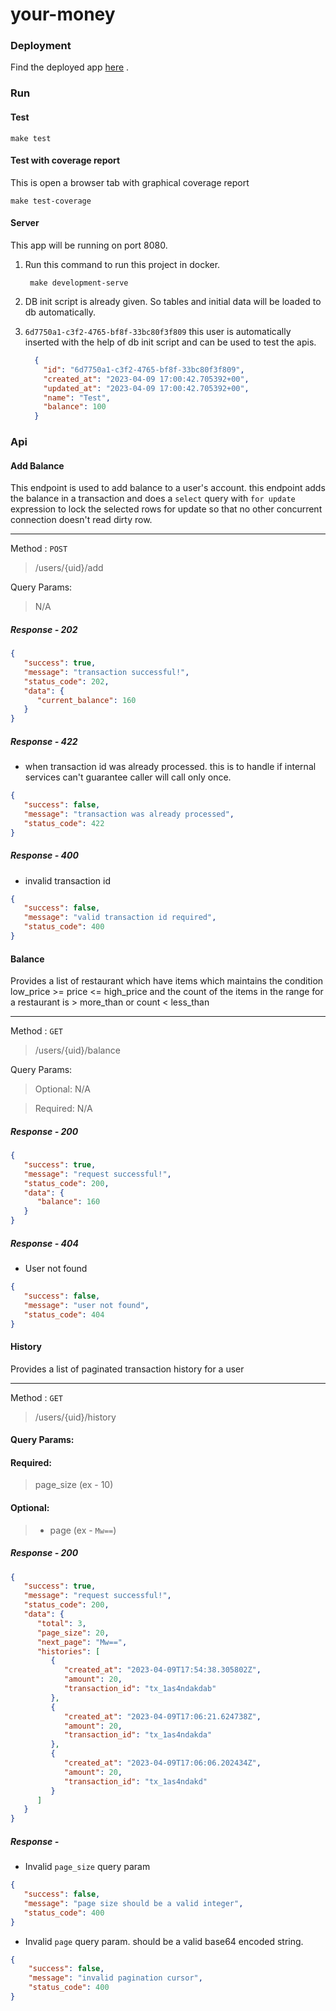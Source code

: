 # your-money

### Deployment
Find the deployed app [here](https://your-money.fly.dev/) .

### Run

#### Test
```shell
make test
```

#### Test with coverage report
This is open a browser tab with graphical coverage report
```shell
make test-coverage
```

#### Server
This app will be running on port 8080.
1. Run this command to run this project in docker.
   ```shell
    make development-serve
   ```

2. DB init script is already given. So tables and initial data will be loaded to db automatically.

3. `6d7750a1-c3f2-4765-bf8f-33bc80f3f809` this user is automatically inserted with the help of db init script and
    can be used to test the apis.
   ```json
     {
       "id": "6d7750a1-c3f2-4765-bf8f-33bc80f3f809",
       "created_at": "2023-04-09 17:00:42.705392+00",
       "updated_at": "2023-04-09 17:00:42.705392+00",
       "name": "Test",
       "balance": 100
     }
   ```

### Api
#### Add Balance
This endpoint is used to add balance to a user's account. this endpoint adds the balance in a transaction and does
a `select` query with `for update` expression to lock the selected rows for update so that no other concurrent 
connection doesn't read dirty row.

---
Method : `POST`
> /users/{uid}/add 

Query Params:
> N/A

##### Response - 202
```json
{
   "success": true,
   "message": "transaction successful!",
   "status_code": 202,
   "data": {
      "current_balance": 160
   }
}
```

##### Response - 422
* when transaction id was already processed. this is to handle
   if internal services can't guarantee caller will call only once.
```json
{
   "success": false,
   "message": "transaction was already processed",
   "status_code": 422
}
```

##### Response - 400
* invalid transaction id
```json
{
   "success": false,
   "message": "valid transaction id required",
   "status_code": 400
}
```

#### Balance
Provides a list of restaurant which have items which maintains the condition low_price >= price <= high_price
and the count of the items in the range for a restaurant is > more_than or count < less_than

---
Method : `GET`
> /users/{uid}/balance

Query Params:
> Optional:
> N/A

> Required:
> N/A

##### Response - 200
```json
{
   "success": true,
   "message": "request successful!",
   "status_code": 200,
   "data": {
      "balance": 160
   }
}
```

##### Response - 404
* User not found
```json
{
   "success": false,
   "message": "user not found",
   "status_code": 404
}
```

#### History
Provides a list of paginated transaction history for a user

---
Method : `GET`
> /users/{uid}/history

#### Query Params:

#### Required:

> page_size (ex - 10)

#### Optional:
> * page (ex - `Mw==`)

##### Response - 200
```json
{
   "success": true,
   "message": "request successful!",
   "status_code": 200,
   "data": {
      "total": 3,
      "page_size": 20,
      "next_page": "Mw==",
      "histories": [
         {
            "created_at": "2023-04-09T17:54:38.305802Z",
            "amount": 20,
            "transaction_id": "tx_1as4ndakdab"
         },
         {
            "created_at": "2023-04-09T17:06:21.624738Z",
            "amount": 20,
            "transaction_id": "tx_1as4ndakda"
         },
         {
            "created_at": "2023-04-09T17:06:06.202434Z",
            "amount": 20,
            "transaction_id": "tx_1as4ndakd"
         }
      ]
   }
}
```

##### Response - 

* Invalid `page_size` query param
```json
{
   "success": false,
   "message": "page size should be a valid integer",
   "status_code": 400
}
```
* Invalid `page` query param. should be a valid base64 encoded string.
```json
{
    "success": false,
    "message": "invalid pagination cursor",
    "status_code": 400
}
```
